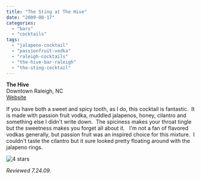 ```yaml
---
title: "The Sting at The Hive"
date: "2009-08-17"
categories:
  - "bars"
  - "cocktails"
tags:
  - "jalapeno-cocktail"
  - "passionfruit-vodka"
  - "raleigh-cocktails"
  - "the-hive-bar-raleigh"
  - "the-sting-cocktail"
---
```


**The Hive**\
Downtown Raleigh, NC\
[Website](http://www.busybeeraleigh.com/index.php?option=com_content&view=article&id=80&Itemid=67)

If you have both a sweet and spicy tooth, as I do, this cocktail is fantastic.  It is made with passion fruit vodka, muddled jalapenos, honey, cilantro and something else I didn't write down.  The spiciness makes your throat tingle but the sweetness makes you forget all about it.   I'm not a fan of flavored vodkas generally, but passion fruit was an inspired choice for this mixture.  I couldn't taste the cilantro but it sure looked pretty floating around with the jalapeno rings.




<div class="caption">

![4 stars](http://s3.amazonaws.com/thegourmez-wpmedia/2009/02/rating_truffle1.gif "rating_truffle1")</div>

_Reviewed 7.24.09._
